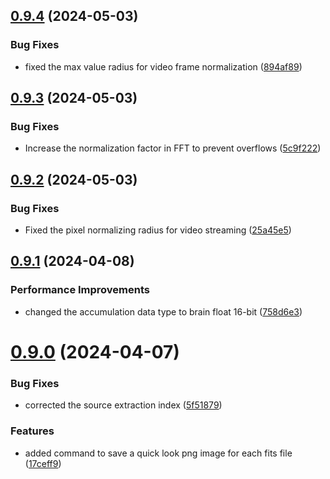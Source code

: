 ## [0.9.4](https://github.com/epic-astronomy/LWA_EPIC/compare/v0.9.3...v0.9.4) (2024-05-03)


### Bug Fixes

* fixed the max value radius for video frame normalization ([894af89](https://github.com/epic-astronomy/LWA_EPIC/commit/894af89323d1e7a2fc2ce6e0e11cb9a357637e7f))



## [0.9.3](https://github.com/epic-astronomy/LWA_EPIC/compare/v0.9.2...v0.9.3) (2024-05-03)


### Bug Fixes

* Increase the normalization factor in FFT to prevent overflows ([5c9f222](https://github.com/epic-astronomy/LWA_EPIC/commit/5c9f2226099d36edc152c452132fbc0c1f8d9540))



## [0.9.2](https://github.com/epic-astronomy/LWA_EPIC/compare/v0.9.1...v0.9.2) (2024-05-03)


### Bug Fixes

* Fixed the pixel normalizing radius for video streaming ([25a45e5](https://github.com/epic-astronomy/LWA_EPIC/commit/25a45e5fcf3c19c8ae1f77cfaa664afdf0e894ee))



## [0.9.1](https://github.com/epic-astronomy/LWA_EPIC/compare/v0.9.0...v0.9.1) (2024-04-08)


### Performance Improvements

* changed the accumulation data type to brain float 16-bit ([758d6e3](https://github.com/epic-astronomy/LWA_EPIC/commit/758d6e35d4d10a55abc1a171f0e54ae1a352baad))



# [0.9.0](https://github.com/epic-astronomy/LWA_EPIC/compare/v0.8.0...v0.9.0) (2024-04-07)


### Bug Fixes

* corrected the source extraction index ([5f51879](https://github.com/epic-astronomy/LWA_EPIC/commit/5f51879ff257b4a00db74f0ecae4ba145f97d034))


### Features

* added command to save a quick look png image for each fits file ([17ceff9](https://github.com/epic-astronomy/LWA_EPIC/commit/17ceff96588515137d2f6cbc2c6c08ba403e6479))



